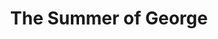---
title: 'The Summer of George'
taxonomy:
    category:
        - episode
episode: 22 
pc: 822         
written: Alec Berg & Jeff Schaffer |
directed: Andy Ackerman
aired: May 15, 1997
imdb: 
wiki: 
---
